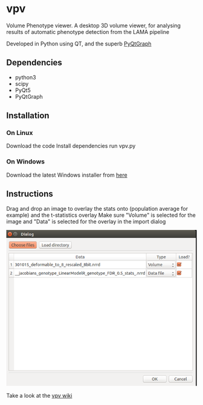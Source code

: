 # vpv
Volume Phenotype viewer. A desktop 3D volume viewer, for analysing results of automatic phenotype detection from the LAMA pipeline

Developed in Python using QT, and the superb [PyQtGraph](http://www.pyqtgraph.org/)

## Dependencies
* python3
* scipy
* PyQt5
* PyQtGraph


## Installation
### On Linux
Download the code
Install dependencies
run vpv.py

### On Windows
Download the latest Windows installer from [here](https://github.com/mpi2/vpv/releases/) 

## Instructions
Drag and drop an image to overlay the stats onto (population average for example) and the t-statistics overlay
Make sure "Volume" is selected for the image and "Data" is selected for the overlay in the import dialog

![Import image](docs/import_volume.png)

Take a look at the [vpv wiki](../wiki)
